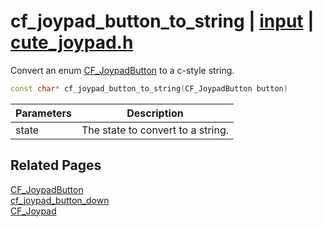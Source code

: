 # cf_joypad_button_to_string | [input](https://github.com/RandyGaul/cute_framework/blob/master/docs/input/README.md) | [cute_joypad.h](https://github.com/RandyGaul/cute_framework/blob/master/include/cute_joypad.h)

Convert an enum [CF_JoypadButton](https://github.com/RandyGaul/cute_framework/blob/master/docs/input/cf_joypadbutton.md) to a c-style string.

```cpp
const char* cf_joypad_button_to_string(CF_JoypadButton button)
```

Parameters | Description
--- | ---
state | The state to convert to a string.

## Related Pages

[CF_JoypadButton](https://github.com/RandyGaul/cute_framework/blob/master/docs/input/cf_joypadbutton.md)  
[cf_joypad_button_down](https://github.com/RandyGaul/cute_framework/blob/master/docs/input/cf_joypad_button_down.md)  
[CF_Joypad](https://github.com/RandyGaul/cute_framework/blob/master/docs/input/cf_joypad.md)  
